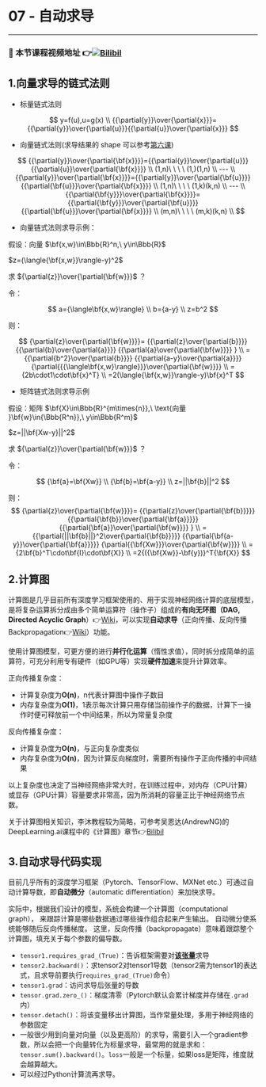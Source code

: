 # 07 - 自动求导

---

### 🎦 本节课程视频地址 👉[![Bilibil](https://i0.hdslb.com/bfs/archive/feadafc9bf7283f84caacc60d841a4202b0395eb.jpg@640w_400h_100Q_1c.webp)](https://www.bilibili.com/video/BV1KA411N7Px)

## 1.向量求导的链式法则

- 标量链式法则

$$
y=f(u),u=g(x) \\
{{\partial{y}}\over{\partial{x}}}={{\partial{y}}\over{\partial{u}}}{{\partial{u}}\over{\partial{x}}}
$$

- 向量链式法则(求导结果的 shape 可以参考[第六课](./06-矩阵计算.md))

$$
{{\partial{y}}\over{\partial{\bf{x}}}}={{\partial{y}}\over{\partial{u}}}{{\partial{u}}\over{\partial{\bf{x}}}} \\
(1,n)\ \ \ \ (1,)(1,n) \\
--- \\
{{\partial{y}}\over{\partial{\bf{x}}}}={{\partial{y}}\over{\partial{\bf{u}}}}{{\partial{\bf{u}}}\over{\partial{\bf{x}}}} \\
(1,n)\ \ \ \ (1,k)(k,n) \\
--- \\
{{\partial{\bf{y}}}\over{\partial{\bf{x}}}}={{\partial{\bf{y}}}\over{\partial{\bf{u}}}}{{\partial{\bf{u}}}\over{\partial{\bf{x}}}} \\
(m,n)\ \ \ \ (m,k)(k,n) \\
$$

- 向量链式法则求导示例：

假设：向量 $\bf{x,w}\in\Bbb{R}^n,\ y\in\Bbb{R}$

$z=(\langle{\bf{x,w}}\rangle-y)^2$

求 ${\partial{z}}\over{\partial{\bf{w}}}$ ？

令：

$$
a={\langle\bf{x,w}\rangle} \\
b={a-y} \\
z=b^2
$$

则：

$$
{\partial{z}\over{\partial{\bf{w}}}}=
{{\partial{z}\over{\partial{b}}}}
{{\partial{b}\over{\partial{a}}}}
{{\partial{a}\over{\partial{\bf{w}}}}
} \\
={{\partial{b^2}\over{\partial{b}}}}
{{\partial{a-y}\over{\partial{a}}}}
{\partial{{{\langle\bf{x,w}\rangle}}}\over{\partial{\bf{w}}}} \\
={2b\cdot1\cdot\bf{x}^T} \\
=2(\langle{\bf{x,w}}\rangle-y)\bf{x}^T
$$

- 矩阵链式法则求导示例

假设：矩阵 $\bf{X}\in\Bbb{R}^{m\times{n}},\ \text{向量 }\bf{w}\in{\Bbb{R^n}},\ y\in\Bbb{R^m}$

$z=||\bf{Xw-y}||^2$

求 ${\partial{z}}\over{\partial{\bf{w}}}$ ？

令：

$$
{\bf{a}=\bf{Xw}} \\
{\bf{b}=\bf{a-y}} \\
z=||\bf{b}||^2
$$

则：
$$
{\partial{z}\over{\partial{\bf{w}}}}=
{{\partial{z}\over{\partial{\bf{b}}}}}
{{\partial{\bf{b}}\over{\partial{\bf{a}}}}}
{{\partial{\bf{a}}\over{\partial{\bf{w}}}}
} \\
={{\partial{||\bf{b}||}^2\over{\partial{\bf{b}}}}}
{{\partial{\bf{a-y}}\over{\partial{\bf{a}}}}}
{\partial{{\bf{Xw}}}\over{\partial{\bf{w}}}}  \\  
={2\bf{b}^T\cdot\bf{I}\cdot\bf{X}} \\
=2{({\bf{Xw}}-\bf{y})}^T{\bf{X}}
$$

## 2.计算图
计算图是几乎目前所有深度学习框架使用的、用于实现神经网络计算的底层模型，是将复杂运算拆分成由多个简单运算符（操作子）组成的**有向无环图（DAG, Directed Acyclic Graph**）👉[Wiki](https://www.wanweibaike.com/wiki-%E6%9C%89%E5%90%91%E6%97%A0%E7%8E%AF%E5%9B%BE)，可以实现**自动求导**（正向传播、反向传播Backpropagation👉[Wiki](https://www.wanweibaike.com/wiki-%E5%8F%8D%E5%90%91%E4%BC%A0%E6%92%AD%E7%AE%97%E6%B3%95)）功能。

使用计算图模型，可更方便的进行**并行化运算**（惰性求值），同时拆分成简单的运算符，可充分利用专有硬件（如GPU等）实现**硬件加速**来提升计算效率。

正向传播复杂度：

- 计算复杂度为**O(n)**，n代表计算图中操作子数目
- 内存复杂度为**O(1)**，1表示每次计算只用存储当前操作子的数据，计算下一操作时便可释放前一个中间结果，所以为常量复杂度


反向传播复杂度：
- 计算复杂度为**O(n)**，与正向复杂度类似
- 内存复杂度为**O(n)**，因为计算反向梯度时，需要所有操作子正向传播的中间结果

以上复杂度也决定了当神经网络非常大时，在训练过程中，对内存（CPU计算）或显存（GPU计算）容量要求非常高，因为所消耗的容量正比于神经网络节点数。

关于计算图相关知识，李沐教程较为简略，可参考吴恩达(AndrewNG)的DeepLearning.ai课程中的《计算图》章节👉[Bilibil](https://www.bilibili.com/video/BV1FT4y1E74V?p=13)

## 3.自动求导代码实现

目前几乎所有的深度学习框架（Pytorch、TensorFlow、MXNet etc.）可通过自动计算导数，即**自动微分**（automatic differentiation）来加快求导。 

实际中，根据我们设计的模型，系统会构建一个计算图（computational graph）， 来跟踪计算是哪些数据通过哪些操作组合起来产生输出。 自动微分使系统能够随后反向传播梯度。 这里，反向传播（backpropagate）意味着跟踪整个计算图，填充关于每个参数的偏导数。

- `tensor1.requires_grad_(True)`：告诉框架需要对<u>**该张量**</u>求导
- `tensor2.backward()`：求tensor2对tensor1导数（tensor2需为tensor1的表达式，且求导前要执行`requires_grad_(True)`命令）
- `tensor1.grad`：访问求导后张量的导数
- `tensor.grad.zero_()`：梯度清零（Pytorch默认会累计梯度并存储在`.grad`内）
- `tensor.detach()`：将该变量移出计算图，当作常量处理，多用于神经网络的参数固定
- 一般很少用到向量对向量（以及更高阶）的求导，需要引入一个gradient参数，所以会把一个向量转化为标量求导，最常用的就是求和：`tensor.sum().backward()`。`loss`一般是一个标量，如果loss是矩阵，维度就会越算越大。
- 可以经过Python计算流再求导。
